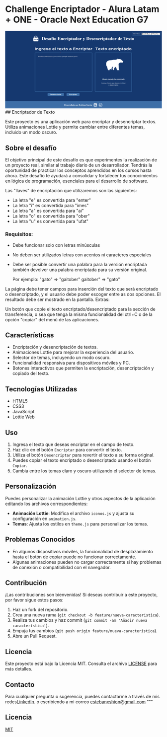 # Challenge Encriptador - Alura Latam + ONE - Oracle Next Education G7 
<div align="center">
  <img src="./src/assets/images/Darkblue2.png" alt="Descripción de la imagen" width="800"/>
</div>
## Encriptador de Texto

Este proyecto es una aplicación web para encriptar y desencriptar textos. Utiliza animaciones Lottie y permite cambiar entre diferentes temas, incluido un modo oscuro.

## Sobre el desafío

El objetivo principal de este desafío es que experimentes la realización de un proyecto real, similar al trabajo diario de un desarrollador. Tendrás la oportunidad de practicar los conceptos aprendidos en los cursos hasta ahora. Este desafío te ayudará a consolidar y fortalecer tus conocimientos en lógica de programación, esenciales para el desarrollo de software.

Las "llaves" de encriptación que utilizaremos son las siguientes:
    
- La letra "e" es convertida para "enter"
- La letra "i" es convertida para "imes"
- La letra "a" es convertida para "ai"
- La letra "o" es convertida para "ober"
- La letra "u" es convertida para "ufat"

### Requisitos:
- Debe funcionar solo con letras minúsculas
- No deben ser utilizados letras con acentos ni caracteres especiales
- Debe ser posible convertir una palabra para la versión encriptada también devolver una palabra encriptada para su versión original.

    Por ejemplo:
        "gato" => "gaitober"
        gaitober" => "gato"

La página debe tener campos para
inserción del texto que será encriptado o desencriptado, y el usuario debe poder escoger entre as dos opciones.
El resultado debe ser mostrado en la pantalla.
Extras:

Un botón que copie el texto encriptado/desencriptado para la sección de transferencia, o sea que tenga la misma funcionalidad del ctrl+C o de la opción "copiar" del menú de las aplicaciones.

## Características

- Encriptación y desencriptación de textos.
- Animaciones Lottie para mejorar la experiencia del usuario.
- Selector de temas, incluyendo un modo oscuro.
- Funcionalidad responsiva para dispositivos móviles y PC.
- Botones interactivos que permiten la encriptación, desencriptación y copiado del texto.

## Tecnologías Utilizadas

- HTML5
- CSS3
- JavaScript
- Lottie Web

## Uso

1. Ingresa el texto que deseas encriptar en el campo de texto.
2. Haz clic en el botón `Encriptar` para convertir el texto.
3. Utiliza el botón `Desencriptar` para revertir el texto a su forma original.
4. Puedes copiar el texto encriptado o desencriptado usando el botón `Copiar`.
5. Cambia entre los temas claro y oscuro utilizando el selector de temas.

## Personalización

Puedes personalizar la animación Lottie y otros aspectos de la aplicación editando los archivos correspondientes:

- **Animación Lottie**: Modifica el archivo `iconos.js` y ajusta su configuración en `animation.js`.
- **Temas**: Ajusta los estilos en `theme.js` para personalizar los temas.

## Problemas Conocidos

- En algunos dispositivos móviles, la funcionalidad de desplazamiento hasta el botón de copiar puede no funcionar correctamente.
- Algunas animaciones pueden no cargar correctamente si hay problemas de conexión o compatibilidad con el navegador.

## Contribución

¡Las contribuciones son bienvenidas! Si deseas contribuir a este proyecto, por favor sigue estos pasos:

1. Haz un fork del repositorio.
2. Crea una nueva rama (`git checkout -b feature/nueva-caracteristica`).
3. Realiza tus cambios y haz commit (`git commit -am 'Añadir nueva característica'`).
4. Empuja tus cambios (`git push origin feature/nueva-caracteristica`).
5. Abre un Pull Request.

## Licencia

Este proyecto está bajo la Licencia MIT. Consulta el archivo [LICENSE](LICENSE) para más detalles.

## Contacto

Para cualquier pregunta o sugerencia, puedes contactarme a través de mis redes[LinkedIn](https://www.linkedin.com/in/estebanjgarcia/).
o escribiendo a mi correo estebanxshion@gmail.com
"""

## Licencia

[MIT](https://choosealicense.com/licenses/mit/)
